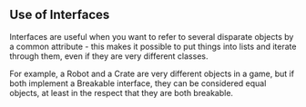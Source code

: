 ## Use of Interfaces

Interfaces are useful when you want to refer to several disparate objects by a common attribute - this makes it possible to put things into lists and iterate through them, even if they are very different classes. 

For example, a Robot and a Crate are very different objects in a game, but if both implement a Breakable interface, they can be considered equal objects, at least in the respect that they are both breakable.
